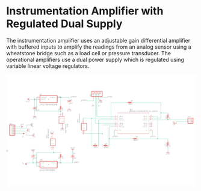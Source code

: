 <h1>Instrumentation Amplifier with Regulated Dual Supply</h1>

The instrumentation amplifier uses an adjustable gain differential amplifier with buffered inputs to amplify the readings from an analog sensor using a wheatstone bridge such as a load cell or pressure transducer. The operational amplifiers use a dual power supply which is regulated using variable linear voltage regulators. 

<img src="img/InstrumentationAmp.png">
